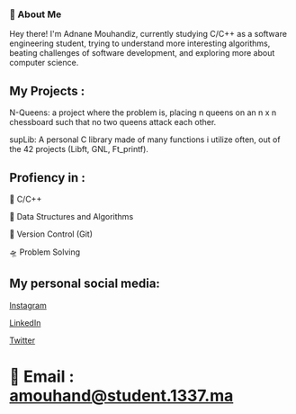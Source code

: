 ### 👋 About Me

Hey there! I'm Adnane Mouhandiz, currently studying C/C++ as a software engineering student, trying to understand more interesting algorithms, beating challenges of software development, and exploring more about computer science.

## My Projects :

N-Queens: a project where the problem is, placing n queens on an n x n chessboard such that no two queens attack each other.

supLib: A personal C library made of many functions i utilize often, out of the 42 projects (Libft, GNL, Ft_printf).

## Profiency in :

🚀 C/C++

🌠 Data Structures and Algorithms

🔭 Version Control (Git)

🛸 Problem Solving

## **My personal social media:**

[Instagram](https://www.instagram.com/redlotusiv_/)

[LinkedIn](https://www.linkedin.com/in/adnan-mouhandiz-769033279/)

[Twitter](https://twitter.com/RedLotusIIV)

# 📧 Email : amouhand@student.1337.ma
